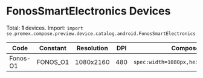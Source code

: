 # FonosSmartElectronics Devices

Total: **1** devices. Import: `import se.premex.compose.preview.device.catalog.android.FonosSmartElectronics`

| Code | Constant | Resolution | DPI | Compose Spec | Preview Usage |
|------|----------|------------|-----|-------------|---------------|
| Fonos-O1 | FONOS_O1 | 1080x2160 | 480 | `spec:width=1080px,height=2160px,dpi=480` | `@Preview(device = FonosSmartElectronics.FONOS_O1)` |

<!-- Generated automatically. Do not edit manually. -->

